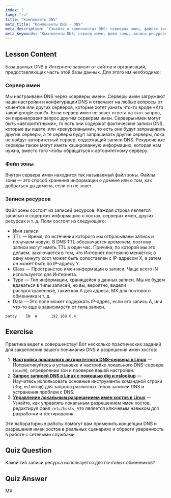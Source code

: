 ```yaml
---
index: 2
lang: "ru"
title: "Компоненты DNS"
meta_title: "Компоненты DNS - DNS"
meta_description: "Узнайте о компонентах DNS: серверах имен, файлах зон и записях ресурсов. Поймите, как работает DNS для начинающих. Начните свой путь в сетевых технологиях Linux!"
meta_keywords: "Компоненты DNS, сервер имен, файл зоны, записи ресурсов, учебник по DNS, сетевые технологии Linux, руководство для начинающих"
---
```


## Lesson Content

База данных DNS в Интернете зависит от сайтов и организаций, предоставляющих часть этой базы данных. Для этого им необходимо:

### Сервер имен

Мы настраиваем DNS через «серверы имен». Серверы имен загружают наши настройки и конфигурации DNS и отвечают на любые вопросы от клиентов или других серверов, которые хотят узнать что-то вроде «Кто такой google.com?». Если сервер имен не знает ответа на этот запрос, он перенаправит запрос другим серверам имен. Серверы имен могут быть «авторитетными», то есть они содержат фактические записи DNS, которые вы ищете, или «рекурсивными», то есть они будут запрашивать другие серверы, а те серверы будут запрашивать другие серверы, пока не найдут авторитетный сервер, содержащий записи DNS. Рекурсивные серверы также могут иметь кэшированную информацию, которая нам нужна, вместо того чтобы обращаться к авторитетному серверу.

### Файл зоны

Внутри сервера имен находится так называемый файл зоны. Файлы зоны — это способ хранения информации о домене или о том, как добраться до домена, если он не знает.

### Записи ресурсов

Файл зоны состоит из записей ресурсов. Каждая строка является записью и содержит информацию о хостах, серверах имен, других ресурсах и т. д. Поля состоят из следующего:

- Имя записи
- TTL — Время, по истечении которого мы отбрасываем запись и получаем новую. В DNS TTL обозначается временем, поэтому записи могут иметь TTL в один час. Причина, по которой мы это делаем, заключается в том, что Интернет постоянно меняется; в одну минуту хост может быть сопоставлен с IP-адресом X, а затем он может быть по IP-адресу Y.
- Class — Пространство имен информации о записи. Чаще всего IN используется для Интернета.
- Type — Тип информации, хранящейся в данных записи. Мы не будем вдаваться в типы записей, но вы, вероятно, видели распространенные, такие как A для адреса, MX для почтового обменника и т. д.
- Data — Это поле может содержать IP-адрес, если это запись A, или что-то еще в зависимости от типа записи.

```plaintext
patty    IN  A      192.168.0.4
```

## Exercise

Практика ведет к совершенству! Вот несколько практических заданий для закрепления вашего понимания DNS и разрешения имен хостов:

1. **[Настройка локального авторитетного DNS-сервера в Linux](https://labex.io/ru/labs/linux-set-up-a-local-authoritative-dns-server-on-linux-592803)** — Попрактикуйтесь в установке и настройке локального DNS-сервера (`bind9`), определении зон и проверке вашей настройки.
2. **[Запрос записей DNS в Linux с помощью dig и nslookup](https://labex.io/ru/labs/linux-query-dns-records-in-linux-with-dig-and-nslookup-592796)** — Научитесь использовать основные инструменты командной строки (`dig`, `nslookup`) для запроса различных типов записей DNS и устранения проблем с DNS.
3. **[Управление локальным разрешением имен хостов в Linux](https://labex.io/ru/labs/linux-manage-local-hostname-resolution-in-linux-592792)** — Узнайте, как управлять локальным разрешением имен хостов, редактируя файл `/etc/hosts`, что является ключевым навыком для разработки и тестирования.

Эти лабораторные работы помогут вам применить концепции DNS и разрешения имен хостов в реальных сценариях и обрести уверенность в работе с сетевыми службами.

## Quiz Question

Какой тип записи ресурса используется для почтовых обменников?

## Quiz Answer

MX
